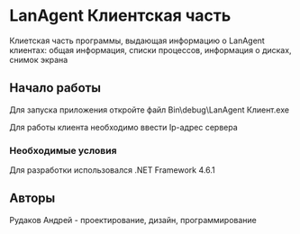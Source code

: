 # LanAgent Клиентская часть

Клиетская часть программы, выдающая информацию о LanAgent клиентах: общая информация, списки процессов, информация о дисках, снимок экрана

## Начало работы

Для запуска приложения откройте файл Bin\debug\LanAgent Клиент.exe

Для работы клиента необходимо ввести Ip-адрес сервера

### Необходимые условия

Для разработки использовался .NET Framework 4.6.1


## Авторы

Рудаков Андрей - проектирование, дизайн, программирование
